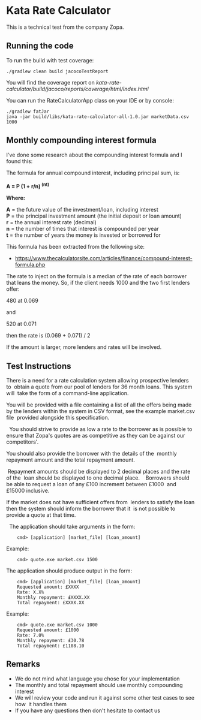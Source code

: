 # Kata Rate Calculator

This is a technical test from the company Zopa.

## Running the code

To run the build with test coverage:

    ./gradlew clean build jacocoTestReport
    
You will find the coverage report on _kata-rate-calculator/build/jacoco/reports/coverage/html/index.html_

You can run the RateCalculatorApp class on your IDE or by console:

    ./gradlew fatJar
    java -jar build/libs/kata-rate-calculator-all-1.0.jar marketData.csv 1000
    
## Monthly compounding interest formula

I've done some research about the compounding interest formula and I found this:

<p>
The formula for annual compound interest, including principal sum, is:<br><br>
<b>A = P (1 + r/n)<sup> (nt)</sup></b>
</p>

<p>
<b>Where:</b>
</p>
<p>
<b>A</b> = the future value of the investment/loan, including interest<br>
<b>P</b> = the principal investment amount (the initial deposit or loan amount)<br>
<b>r</b> = the annual interest rate (decimal)<br>
<b>n</b> = the number of times that interest is compounded per year<br>
<b>t</b> = the number of years the money is invested or borrowed for
</p>

This formula has been extracted from the following site:

* https://www.thecalculatorsite.com/articles/finance/compound-interest-formula.php

The rate to inject on the formula is a median of the rate of each borrower that leans the money. So, if the client needs 1000 and the two first lenders offer:

480 at 0.069

and

520 at 0.071

then the rate is (0.069 + 0.071) / 2

If the amount is larger, more lenders and rates will be involved.

## Test Instructions

There is a need for a rate calculation system allowing prospective lenders to  obtain a quote from our pool of lenders for 36 month loans. This system will  take the form of a command-line application.  

You will be provided with a file containing a list of all the offers being made  by the lenders within the system in CSV format, see the example market.csv file  provided alongside this specification.

  You should strive to provide as low a rate to the borrower as is possible to  ensure that Zopa's quotes are as competitive as they can be against our  competitors'. 

You should also provide the borrower with the details of the  monthly repayment amount and the total repayment amount. 

 Repayment amounts should be displayed to 2 decimal places and the rate of the  loan should be displayed to one decimal place. 
  
Borrowers should be able to request a loan of any £100 increment between £1000  and £15000 inclusive.

If the market does not have sufficient offers from  lenders to satisfy the loan then the system should inform the borrower that it  is not possible to provide a quote at that time.
 
   The application should take arguments in the form:  
 ```
     cmd> [application] [market_file] [loan_amount]  
 ```    
 Example: 
 ```     
     cmd> quote.exe market.csv 1500  
 ```
 The application should produce output in the form: 
 ```     
     cmd> [application] [market_file] [loan_amount]     
     Requested amount: £XXXX 
     Rate: X.X%     
     Monthly repayment: £XXXX.XX     
     Total repayment: £XXXX.XX  
 ```
 Example:  	
 ```
     cmd> quote.exe market.csv 1000 	
     Requested amount: £1000 	
     Rate: 7.0% 	
     Monthly repayment: £30.78 	
     Total repayment: £1108.10  
 ```
## Remarks    
- We do not mind what language you chose for your implementation  
- The monthly and total repayment should use monthly compounding interest  
- We will review your code and run it against some other test cases to see how  it handles them 
- If you have any questions then don't hesitate to contact us
